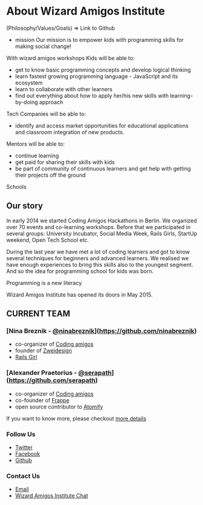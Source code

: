 [//]: # (@TODO - make this file nice)

# About Wizard Amigos Institute
(Philosophy/Values/Goals)
=> Link to Github

* mission
Our mission is to empower kids with programming skills for making social change!

With wizard amigos workshops
Kids will be able to:
- get to know basic programming concepts and develop logical thinking
- learn fastest growing programming language - JavaScript and its ecosystem
- learn to collaborate with other learners
- find out everything about how to apply her/his new skills with learning-by-doing approach

Tech Companies will be able to:
- identify and access market opportunities for educational applications and classroom integration of new products.

Mentors will be able to:
- continue learning 
- get paid for sharing their skills with kids
- be part of community of continuous learners and get help with getting their projects off the ground

Schools

## Our story
In early 2014 we started Coding Amigos Hackathons in Berlin. We organized over 70 events and co-learning workshops. Before that we participated in several groups: University Incubator, Social Media Week, Rails Girls, StartUp weekend, Open Tech School etc.

During the last year we have met a lot of coding learners and got to know several techniques for beginners and advanced learners. We realised we have enough experiences to bring this skills also to the youngest segment. And so the idea for programming school for kids was born.

Programming is a new literacy

Wizard Amigos Institute has opened its doors in May 2015.

## CURRENT TEAM
### [Nina Breznik - [@ninabreznik](https://twitter.com/ninabreznik)](https://github.com/ninabreznik)
- co-organizer of [Coding amigos](http://www.meetup.com/CodingAmigos/)
- founder of [Zweidesign](http://zweidesign.co/)
- [Rails Girl](http://railsgirlsberlin.de/)

### [Alexander Praetorius - [@serapath](https://twitter.com/serapath)](https://github.com/serapath)
- co-organizer of [Coding amigos](http://www.meetup.com/CodingAmigos/)
- co-founder of [Frappe](http://frappe-rheinmain.de/)
- open source contributor to [Atomify](https://github.com/atomify/atomify)

If you want to know more, please checkout
[more details](https://github.com/wizardamigosinstitute/organisation/blob/master/README.md)

### Follow Us
* [Twitter](https://twitter.com/wizardamigos)
* [Facebook](https://www.facebook.com/wizardamigos)
* [Github](https://github.com/wizardamigosinstitute)

### Contact Us
* [Email](mailto:wizard@amigos.institute)
* [Wizard Amigos Institute Chat](https://gitter.im/wizardamigosinstitute/chat)

